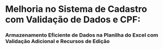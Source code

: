 
# Melhoria no Sistema de Cadastro com Validação de Dados e CPF:
### Armazenamento Eficiente de Dados na Planilha do Excel com Validação Adicional e Recursos de Edição

